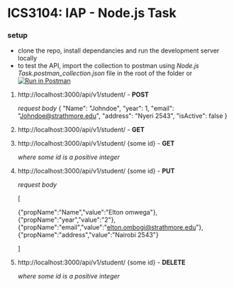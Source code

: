 # ICS3104: IAP - Node.js Task 

### setup
* clone the repo, install dependancies and run the development server locally
* to test the API, import the collection to postman using *Node.js Task.postman_collection.json* file in the root of the folder or [![Run in Postman](https://run.pstmn.io/button.svg)](https://app.getpostman.com/run-collection/6fd5c488c3179254d4c1)



1. http://localhost:3000/api/v1/student/  - **POST**
    
    
    *request body*
   {
        "Name": "Johndoe",
        "year": 1,
        "email": "Johndoe@strathmore.edu",
        "address": "Nyeri 2543",
        "isActive": false
    }
    
    
2. http://localhost:3000/api/v1/student/  -  **GET**

3. http://localhost:3000/api/v1/student/ {some id} - **GET**
    
    *where some id is a positive integer*

4. http://localhost:3000/api/v1/student/ {some id} - **PUT**
    
    *request body*
    
    [
    
    {"propName":"Name","value":"Elton omwega"},
    {"propName":"year","value":"2"},
    {"propName":"email","value":"elton.ombogi@strathmore.edu"},
    {"propName":"address","value":"Nairobi 2543"}
    
    ]

5. http://localhost:3000/api/v1/student/ {some id} - **DELETE**
    
    *where some id is a positive integer*

    


